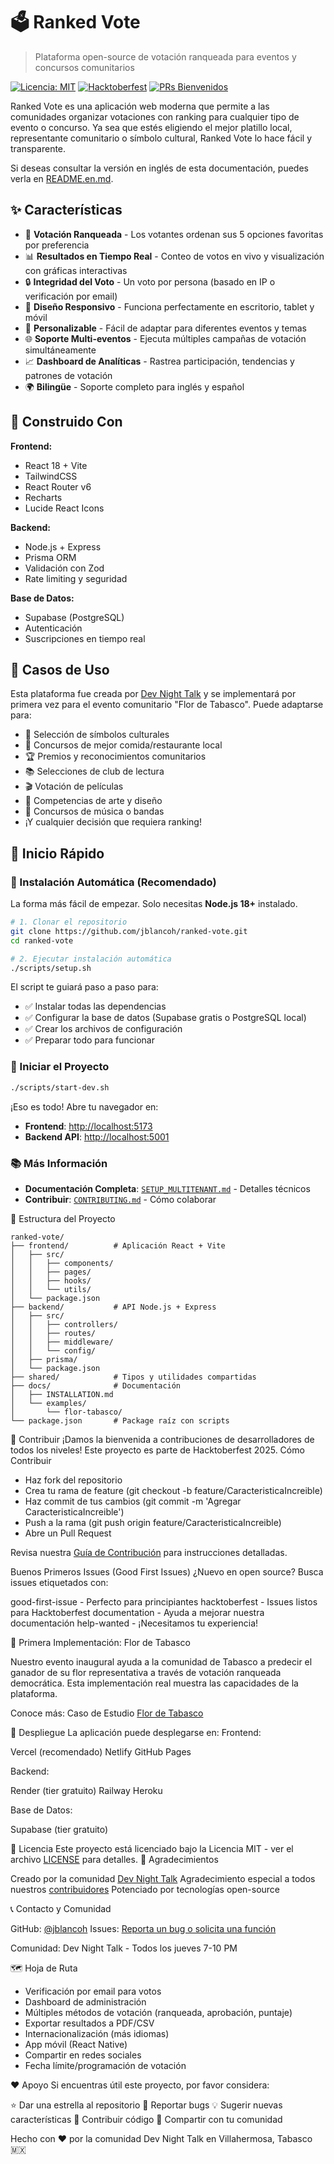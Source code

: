 # 🗳️ Ranked Vote

> Plataforma open-source de votación ranqueada para eventos y concursos comunitarios

[![Licencia: MIT](https://img.shields.io/badge/Licencia-MIT-yellow.svg)](https://opensource.org/licenses/MIT)
[![Hacktoberfest](https://img.shields.io/badge/Hacktoberfest-2025-orange.svg)](https://hacktoberfest.com)
[![PRs Bienvenidos](https://img.shields.io/badge/PRs-bienvenidos-brightgreen.svg)](docs/CONTRIBUTING.md)


Ranked Vote es una aplicación web moderna que permite a las comunidades organizar votaciones con ranking para cualquier tipo de evento o concurso. Ya sea que estés eligiendo el mejor platillo local, representante comunitario o símbolo cultural, Ranked Vote lo hace fácil y transparente.

Si deseas consultar la versión en inglés de esta documentación, puedes verla en [README.en.md](README.en.md).

## ✨ Características

- 🎯 **Votación Ranqueada** - Los votantes ordenan sus 5 opciones favoritas por preferencia
- 📊 **Resultados en Tiempo Real** - Conteo de votos en vivo y visualización con gráficas interactivas
- 🔒 **Integridad del Voto** - Un voto por persona (basado en IP o verificación por email)
- 📱 **Diseño Responsivo** - Funciona perfectamente en escritorio, tablet y móvil
- 🎨 **Personalizable** - Fácil de adaptar para diferentes eventos y temas
- 🌐 **Soporte Multi-eventos** - Ejecuta múltiples campañas de votación simultáneamente
- 📈 **Dashboard de Analíticas** - Rastrea participación, tendencias y patrones de votación
- 🌍 **Bilingüe** - Soporte completo para inglés y español

## 🚀 Construido Con

**Frontend:**
- React 18 + Vite
- TailwindCSS
- React Router v6
- Recharts
- Lucide React Icons

**Backend:**
- Node.js + Express
- Prisma ORM
- Validación con Zod
- Rate limiting y seguridad

**Base de Datos:**
- Supabase (PostgreSQL)
- Autenticación
- Suscripciones en tiempo real

## 🎯 Casos de Uso

Esta plataforma fue creada por [Dev Night Talk](https://www.meetup.com/es-ES/dev-night-talks/) y se implementará por primera vez para el evento comunitario "Flor de Tabasco". Puede adaptarse para:

- 🌸 Selección de símbolos culturales
- 🍕 Concursos de mejor comida/restaurante local
- 🏆 Premios y reconocimientos comunitarios
- 📚 Selecciones de club de lectura
- 🎬 Votación de películas
- 🎨 Competencias de arte y diseño
- 🎵 Concursos de música o bandas
- ¡Y cualquier decisión que requiera ranking!

## 📖 Inicio Rápido

### 🎯 Instalación Automática (Recomendado)

La forma más fácil de empezar. Solo necesitas **Node.js 18+** instalado.

```bash
# 1. Clonar el repositorio
git clone https://github.com/jblancoh/ranked-vote.git
cd ranked-vote

# 2. Ejecutar instalación automática
./scripts/setup.sh
```

El script te guiará paso a paso para:
- ✅ Instalar todas las dependencias
- ✅ Configurar la base de datos (Supabase gratis o PostgreSQL local)
- ✅ Crear los archivos de configuración
- ✅ Preparar todo para funcionar

### 🚀 Iniciar el Proyecto

```bash
./scripts/start-dev.sh
```

¡Eso es todo! Abre tu navegador en:
- **Frontend**: <http://localhost:5173>
- **Backend API**: <http://localhost:5001>

### 📚 Más Información

- **Documentación Completa**: [`SETUP_MULTITENANT.md`](docs/SETUP_MULTITENANT.md) - Detalles técnicos
- **Contribuir**: [`CONTRIBUTING.md`](docs/CONTRIBUTING.md) - Cómo colaborar

📁 Estructura del Proyecto
```
ranked-vote/
├── frontend/          # Aplicación React + Vite
│   ├── src/
│   │   ├── components/
│   │   ├── pages/
│   │   ├── hooks/
│   │   └── utils/
│   └── package.json
├── backend/           # API Node.js + Express
│   ├── src/
│   │   ├── controllers/
│   │   ├── routes/
│   │   ├── middleware/
│   │   └── config/
│   ├── prisma/
│   └── package.json
├── shared/            # Tipos y utilidades compartidas
├── docs/              # Documentación
│   ├── INSTALLATION.md
│   └── examples/
│       └── flor-tabasco/
└── package.json       # Package raíz con scripts
```

🤝 Contribuir
¡Damos la bienvenida a contribuciones de desarrolladores de todos los niveles! Este proyecto es parte de Hacktoberfest 2025.
Cómo Contribuir

- Haz fork del repositorio
- Crea tu rama de feature (git checkout -b feature/CaracteristicaIncreible)
- Haz commit de tus cambios (git commit -m 'Agregar CaracteristicaIncreible')
- Push a la rama (git push origin feature/CaracteristicaIncreible)
- Abre un Pull Request

Revisa nuestra [Guía de Contribución](docs/CONTRIBUTING.md) para instrucciones detalladas.

Buenos Primeros Issues (Good First Issues)
¿Nuevo en open source? Busca issues etiquetados con:

good-first-issue - Perfecto para principiantes
hacktoberfest - Issues listos para Hacktoberfest
documentation - Ayuda a mejorar nuestra documentación
help-wanted - ¡Necesitamos tu experiencia!

🌟 Primera Implementación: Flor de Tabasco

Nuestro evento inaugural ayuda a la comunidad de Tabasco a predecir el ganador de su flor representativa a través de votación ranqueada democrática. Esta implementación real muestra las capacidades de la plataforma.

Conoce más: Caso de Estudio [Flor de Tabasco](docs/examples/flor-tabasco)

🚀 Despliegue
La aplicación puede desplegarse en:
Frontend:

Vercel (recomendado)
Netlify
GitHub Pages

Backend:

Render (tier gratuito)
Railway
Heroku

Base de Datos:

Supabase (tier gratuito)

<!-- Ver [Guía de Despliegue](docs/DEPLOYMENT.md) para instrucciones detalladas. -->

📄 Licencia
Este proyecto está licenciado bajo la Licencia MIT - ver el archivo [LICENSE](LICENSE) para detalles.
🙏 Agradecimientos

Creado por la comunidad [Dev Night Talk](https://www.meetup.com/es-ES/dev-night-talks/)
Agradecimiento especial a todos nuestros [contribuidores](https://github.com/jblancoh/ranked-vote/graphs/contributors)
Potenciado por tecnologías open-source

📞 Contacto y Comunidad

GitHub: [@jblancoh](https://github.com/jblancoh)
Issues: [Reporta un bug o solicita una función](https://github.com/jblancoh/ranked-vote/issues)

Comunidad: Dev Night Talk - Todos los jueves 7-10 PM

🗺️ Hoja de Ruta

- Verificación por email para votos
- Dashboard de administración
- Múltiples métodos de votación (ranqueada, aprobación, puntaje)
- Exportar resultados a PDF/CSV
- Internacionalización (más idiomas)
- App móvil (React Native)
- Compartir en redes sociales
- Fecha límite/programación de votación

❤️ Apoyo
Si encuentras útil este proyecto, por favor considera:

⭐ Dar una estrella al repositorio
🐛 Reportar bugs
💡 Sugerir nuevas características
🤝 Contribuir código
📢 Compartir con tu comunidad

Hecho con ❤️ por la comunidad Dev Night Talk en Villahermosa, Tabasco 🇲🇽
